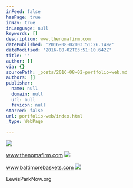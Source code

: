 ```yaml
---
inFeed: false
hasPage: true
inNav: true
inLanguage: null
keywords: []
description: www.thenomafirm.com
datePublished: '2016-08-02T03:51:26.149Z'
dateModified: '2016-08-02T03:51:10.642Z'
title: ''
author: []
via: {}
sourcePath: _posts/2016-08-02-portfolio-web.md
authors: []
publisher:
  name: null
  domain: null
  url: null
  favicon: null
starred: false
url: portfolio-web/index.html
_type: WebPage

---
```

![](https://the-grid-user-content.s3-us-west-2.amazonaws.com/f4676239-ac6e-40c5-841d-9fc2704e2760.jpg)

www.thenomafirm.com
![](https://the-grid-user-content.s3-us-west-2.amazonaws.com/a6238636-2d93-4ff3-ac35-3362adbef94a.jpg)

www.baltimorebaskets.com
![](https://the-grid-user-content.s3-us-west-2.amazonaws.com/35bfc7de-ab2f-44cc-b5d9-2741d4108e57.jpg)

LewisParkNow.org